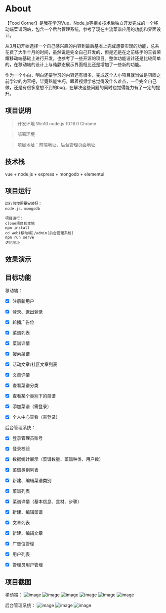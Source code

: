 # About

【Food Corner】是我在学习Vue、Node.js等相关技术后独立开发完成的一个移动端菜谱网站，包含一个后台管理系统，参考了现在主流菜谱应用的功能和界面设计。

从3月初开始选择一个自己感兴趣的内容到最后基本上完成想要实现的功能，总共花费了大半个月的时间，虽然说是完全自己开发的，但是还是在之前练手的王者荣耀移动端基础上进行开发，也参考了一些开源的项目。整体功能设计还是比较简单的，在移动端的设计上与纯静态展示界面相比还是增加了一些新的功能。

作为一个小白，明白还要学习的内容还有很多，完成这个人小项目就当做是巩固之前学过的内容吧，毕竟熟能生巧，跟着视频学总觉得没什么难点，一旦完全自己做，还是有很多意想不到的bug，在解决这些问题的同时也觉得能力有了一定的提升。

## 项目说明

> 开发环境  Win10     node.js 10.16.0     Chrome

> 部署环境

> 项目地址：前端地址、后台管理页面地址



## 技术栈

vue + node.js + express + mongodb + elementui

## 项目运行

```
运行前你需要安装好：
node.js、mongodb

项目运行：
clone项目到本地
npm install
cd web(移动端)/admin(后台管理系统)
npm run serve
访问地址
```



## 效果演示



## 目标功能

移动端：

- [x] 注册新用户

- [x] 登录、退出登录
- [x] 轮播广告位

- [x] 菜谱列表

- [x] 菜谱详情

- [x] 搜索菜谱

- [x] 活动文章/社区文章列表

- [x] 文章详情

- [x] 查看菜谱分类

- [x] 查看某个类别下的菜谱

- [x] 添加菜谱（需登录）

- [x] 个人中心查看（需登录）


后台管理系统：

- [x] 登录管理员账号
- [x] 登录校验

- [x] 数据统计展示（菜谱数量、菜谱种类、用户数）
- [x] 菜谱类别列表
- [x] 新建、编辑菜谱类别
- [x] 菜谱列表
- [x] 菜谱详情（基本信息、食材、步骤）
- [x] 新建、编辑菜谱
- [x] 文章列表
- [x] 新建、编辑文章
- [x] 广告位管理
- [x] 用户列表
- [x] 管理员用户管理



## 项目截图
移动端：
![image](https://github.com/Zhouqiaoqiao1026/fullstack-food-corner/blob/master/screenshots/1.png)
![image](https://github.com/Zhouqiaoqiao1026/fullstack-food-corner/blob/master/screenshots/2.png)
![image](https://github.com/Zhouqiaoqiao1026/fullstack-food-corner/blob/master/screenshots/3.png)
![image](https://github.com/Zhouqiaoqiao1026/fullstack-food-corner/blob/master/screenshots/4.png)
![image](https://github.com/Zhouqiaoqiao1026/fullstack-food-corner/blob/master/screenshots/5.png)
![image](https://github.com/Zhouqiaoqiao1026/fullstack-food-corner/blob/master/screenshots/5.1.png)

后台管理系统：
![image](https://github.com/Zhouqiaoqiao1026/fullstack-food-corner/blob/master/screenshots/6.png)
![image](https://github.com/Zhouqiaoqiao1026/fullstack-food-corner/blob/master/screenshots/7.png)
![image](https://github.com/Zhouqiaoqiao1026/fullstack-food-corner/blob/master/screenshots/8.png)
